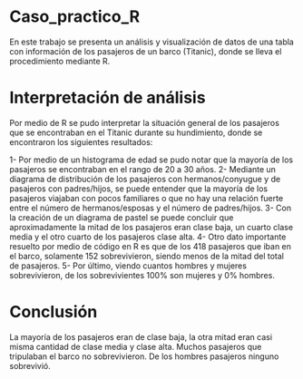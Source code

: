 # Caso_practico_R
En este trabajo se presenta un análisis y visualización de datos de una tabla con información de los pasajeros de un barco (Titanic), donde se lleva el procedimiento mediante R.

# Interpretación de análisis
Por medio de R se pudo interpretar la situación general de los pasajeros que se encontraban en el Titanic durante su hundimiento, donde se encontraron los siguientes resultados: 

1-  Por medio de un histograma de edad se pudo notar que la mayoría de los pasajeros se encontraban en el rango de 20 a 30 años.
2-	Mediante un diagrama de distribución de los pasajeros con hermanos/conyugue y de pasajeros con padres/hijos, se puede entender que la mayoría de los pasajeros viajaban con pocos familiares o que no hay una relación fuerte entre el número de hermanos/esposas y el número de padres/hijos.
3-	Con la creación de un diagrama de pastel se puede concluir que aproximadamente la mitad de los pasajeros eran clase baja, un cuarto clase media y el otro cuarto de los pasajeros clase alta.
4-	Otro dato importante resuelto por medio de código en R es que de los 418 pasajeros que iban en el barco, solamente 152 sobrevivieron, siendo menos de la mitad del total de pasajeros.
5-	Por último, viendo cuantos hombres y mujeres sobrevivieron, de los sobrevivientes 100% son mujeres y 0% hombres.

# Conclusión
La mayoría de los pasajeros eran de clase baja, la otra mitad eran casi misma cantidad de clase media y clase alta. Muchos pasajeros que tripulaban el barco no sobrevivieron. De los hombres pasajeros ninguno sobrevivió. 
